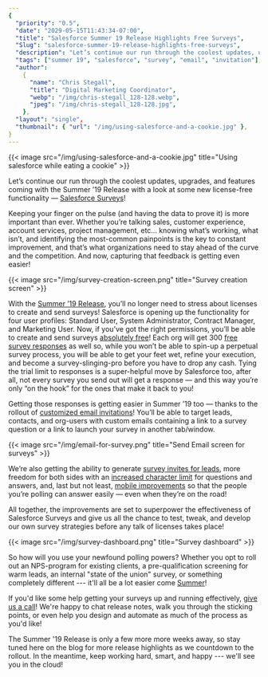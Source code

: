 ```yaml
---
{
  "priority": "0.5",
  "date": "2029-05-15T11:43:34-07:00",
  "title": "Salesforce Summer 19 Release Highlights Free Surveys",
  "Slug": "salesforce-summer-19-release-highlights-free-surveys",
  "description": "Let’s continue our run through the coolest updates, upgrades, and features coming with the Summer ’19 Release with a look at some new license-free functionality — Salesforce Surveys!",
  "tags": ["summer 19", "salesforce", "survey", "email", "invitation"],
  "author":
    {
      "name": "Chris Stegall",
      "title": "Digital Marketing Coordinator",
      "webp": "/img/chris-stegall_128-128.webp",
      "jpeg": "/img/chris-stegall_128-128.jpg",
    },
  "layout": "single",
  "thumbnail": { "url": "/img/using-salesforce-and-a-cookie.jpg" },
}
---
```


{{< image src="/img/using-salesforce-and-a-cookie.jpg" title="Using salesforce while eating a cookie" >}}

Let’s continue our run through the coolest updates, upgrades, and features coming with the Summer ’19 Release with a look at some new license-free functionality — [Salesforce Surveys](https://releasenotes.docs.salesforce.com/en-us/summer19/release-notes/rn_general_salesforce_surveys.htm)!

Keeping your finger on the pulse (and having the data to prove it) is more important than ever. Whether you’re talking sales, customer experience, account services, project management, etc… knowing what’s working, what isn’t, and identifying the most-common painpoints is the key to constant improvement, and that’s what organizations need to stay ahead of the curve and the competition. And now, capturing that feedback is getting even easier!

{{< image src="/img/survey-creation-screen.png" title="Survey creation screen" >}}

With the [Summer ’19 Release](https://releasenotes.docs.salesforce.com/en-us/summer19/release-notes/salesforce_release_notes.htm), you’ll no longer need to stress about licenses to create and send surveys! Salesforce is opening up the functionality for four user profiles: Standard User, System Administrator, Contract Manager, and Marketing User. Now, if you’ve got the right permissions, you’ll be able to create and send surveys [absolutely free](https://releasenotes.docs.salesforce.com/en-us/summer19/release-notes/rn_general_survey_no_license.htm)! Each org will get 300 [free survey responses](https://releasenotes.docs.salesforce.com/en-us/summer19/release-notes/rn_general_survey_response_count.htm) as well so, while you won’t be able to spin-up a perpetual survey process, you will be able to get your feet wet, refine your execution, and become a survey-slinging-pro before you have to drop any cash. Tying the trial limit to responses is a super-helpful move by Salesforce too, after all, not every survey you send out will get a response — and this way you’re only “on the hook” for the ones that make it back to you!

Getting those responses is getting easier in Summer ’19 too — thanks to the rollout of [customized email invitations](https://releasenotes.docs.salesforce.com/en-us/summer19/release-notes/rn_general_survey_send_email.htm)! You’ll be able to target leads, contacts, and org-users with custom emails containing a link to a survey question or a link to launch your survey in another tab/window.

{{< image src="/img/email-for-survey.png" title="Send Email screen for surveys" >}}

We’re also getting the ability to generate [survey invites for leads](https://releasenotes.docs.salesforce.com/en-us/summer19/release-notes/rn_general_survey_invite_leads.htm), more freedom for both sides with an [increased character limit](https://releasenotes.docs.salesforce.com/en-us/summer19/release-notes/rn_general_survey_character_count.htm) for questions and answers, and, last but not least, [mobile improvements](https://releasenotes.docs.salesforce.com/en-us/summer19/release-notes/rn_general_survey_improve_mobile_experience.htm) so that the people you’re polling can answer easily — even when they’re on the road!

All together, the improvements are set to superpower the effectiveness of Salesforce Surveys and give us all the chance to test, tweak, and develop our own survey strategies before any talk of licenses takes place!

{{< image src="/img/survey-dashboard.png" title="Survey dashboard" >}}

So how will you use your newfound polling powers? Whether you opt to roll out an NPS-program for existing clients, a pre-qualification screening for warm leads, an internal "state of the union" survey, or something completely different --- it'll all be a lot easier come [Summer](https://releasenotes.docs.salesforce.com/en-us/summer19/release-notes/salesforce_release_notes.htm?edition=&impact=)!

If you'd like some help getting your surveys up and running effectively, [give us a call](/contact)! We're happy to chat release notes, walk you through the sticking points, or even help you design and automate as much of the process as you'd like!

The Summer '19 Release is only a few more more weeks away, so stay tuned here on the blog for more release highlights as we countdown to the rollout. In the meantime, keep working hard, smart, and happy --- we'll see you in the cloud!
